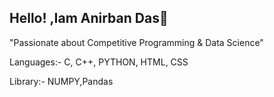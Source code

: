 ## Hello! ,Iam Anirban Das👋
"Passionate about Competitive Programming & Data Science"

Languages:-
C,
C++,
PYTHON,
HTML,
CSS

Library:-
NUMPY,Pandas
